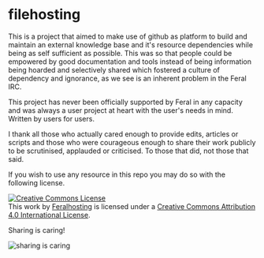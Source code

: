 filehosting
===========

This is a project that aimed to make use of github as platform to build and maintain an external knowledge base and it's resource dependencies while being as self sufficient as possible. This was so that people could be empowered by good documentation and tools instead of being information being hoarded and selectively shared which fostered a culture of dependency and ignorance, as we see is an inherent problem in the Feral IRC.

This project has never been officially supported by Feral in any capacity and was always a user project at heart with the user's needs in mind. Written by users for users.

I thank all those who actually cared enough to provide edits, articles or scripts and those who were courageous enough to share their work publicly to be scrutinised, applauded or criticised. To those that did, not those that said. 

If you wish to use any resource in this repo you may do so with the following license.

<a rel="license" href="http://creativecommons.org/licenses/by/4.0/"><img alt="Creative Commons License" style="border-width:0" src="https://i.creativecommons.org/l/by/4.0/88x31.png" /></a><br />This work by <a xmlns:cc="http://creativecommons.org/ns#" href="konichiwa" property="cc:attributionName" rel="cc:attributionURL">Feralhosting</a> is licensed under a <a rel="license" href="http://creativecommons.org/licenses/by/4.0/">Creative Commons Attribution 4.0 International License</a>.

Sharing is caring!

![sharing is caring](https://raw.github.com/feralhosting/feralfilehosting/master/sharingiscaring.jpg)


